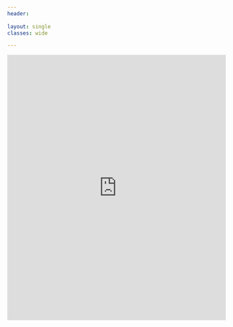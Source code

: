 ```yaml
---
header:
  
layout: single
classes: wide

---
```


<iframe src="https://www.linkedin.com/embed/feed/update/urn:li:share:6586971471715844096" height="613" width="504" frameborder="0" allowfullscreen="" title="Embedded post"></iframe>
